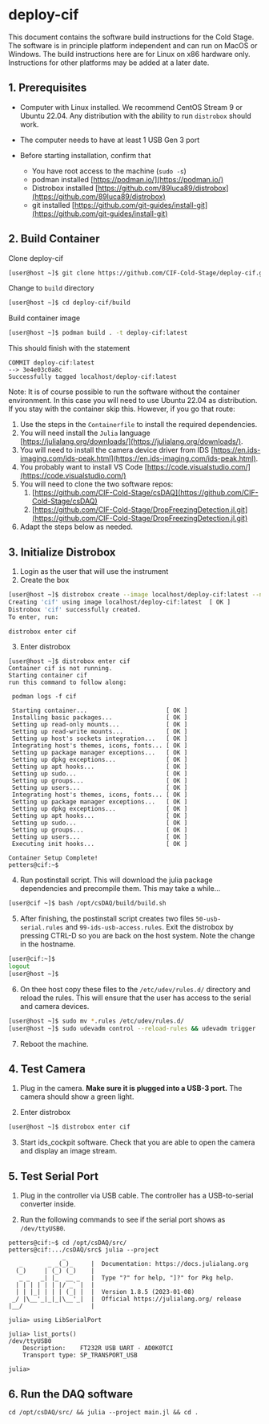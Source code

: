 # deploy-cif

This document contains the software build instructions for the Cold Stage. The software is in principle platform independent and can run on MacOS or Windows. The build instructions here are for Linux on x86 hardware only. Instructions for other platforms may be added at a later date. 

## 1. Prerequisites

- Computer with Linux installed. We recommend CentOS Stream 9 or Ubuntu 22.04. Any distribution with the ability to run ```distrobox``` should work.

- The computer needs to have at least 1 USB Gen 3 port

- Before starting installation, confirm that 
   - You have root access to the machine (```sudo -s```)
   - podman installed [https://podman.io/](https://podman.io/)
   - Distrobox installed [https://github.com/89luca89/distrobox](https://github.com/89luca89/distrobox)
   - git installed [https://github.com/git-guides/install-git](https://github.com/git-guides/install-git)

## 2. Build Container 

Clone deploy-cif

```bash
[user@host ~]$ git clone https://github.com/CIF-Cold-Stage/deploy-cif.git
```

Change to ```build``` directory
```bash
[user@host ~]$ cd deploy-cif/build
```

Build container image
```bash
[user@host ~]$ podman build . -t deploy-cif:latest
```

This should finish with the statement

```
COMMIT deploy-cif:latest
--> 3e4e03c0a8c
Successfully tagged localhost/deploy-cif:latest
```

Note: It is of course possible to run the software without the container environment. In this case you will need to use Ubuntu 22.04 as distribution. If you stay with the container skip this. However, if you go that route:

1. Use the steps in the ```Containerfile``` to install the required dependencies.
2. You will need install the ```Julia``` language [https://julialang.org/downloads/](https://julialang.org/downloads/).
3. You will need to install the camera device driver from IDS [https://en.ids-imaging.com/ids-peak.html](https://en.ids-imaging.com/ids-peak.html).
4. You probably want to install VS Code [https://code.visualstudio.com/](https://code.visualstudio.com/) 
5. You will need to clone the two software repos:
   1. [https://github.com/CIF-Cold-Stage/csDAQ](https://github.com/CIF-Cold-Stage/csDAQ)
   2. [https://github.com/CIF-Cold-Stage/DropFreezingDetection.jl.git](https://github.com/CIF-Cold-Stage/DropFreezingDetection.jl.git)
6. Adapt the steps below as needed.

## 3. Initialize Distrobox

1. Login as the user that will use the instrument 
2. Create the box

```bash
[user@host ~]$ distrobox create --image localhost/deploy-cif:latest --name cif
Creating 'cif' using image localhost/deploy-cif:latest	[ OK ]
Distrobox 'cif' successfully created.
To enter, run:

distrobox enter cif
```

3. Enter distrobox 
```
[user@host ~]$ distrobox enter cif
Container cif is not running.
Starting container cif
run this command to follow along:

 podman logs -f cif

 Starting container...                  	[ OK ]
 Installing basic packages...           	[ OK ]
 Setting up read-only mounts...         	[ OK ]
 Setting up read-write mounts...        	[ OK ]
 Setting up host's sockets integration...	[ OK ]
 Integrating host's themes, icons, fonts...	[ OK ]
 Setting up package manager exceptions...	[ OK ]
 Setting up dpkg exceptions...          	[ OK ]
 Setting up apt hooks...                	[ OK ]
 Setting up sudo...                     	[ OK ]
 Setting up groups...                   	[ OK ]
 Setting up users...                    	[ OK ]
 Integrating host's themes, icons, fonts...	[ OK ]
 Setting up package manager exceptions...	[ OK ]
 Setting up dpkg exceptions...          	[ OK ]
 Setting up apt hooks...                	[ OK ]
 Setting up sudo...                     	[ OK ]
 Setting up groups...                   	[ OK ]
 Setting up users...                    	[ OK ]
 Executing init hooks...                	[ OK ]

Container Setup Complete!
petters@cif:~$ 
```

4. Run postinstall script. This will download the julia package dependencies and precompile them. This may take a while...
```bash
[user@cif ~]$ bash /opt/csDAQ/build/build.sh 
```

5. After finishing, the postinstall script creates two files 
```50-usb-serial.rules``` and ```99-ids-usb-access.rules```. Exit the distrobox by pressing CTRL-D so you are back on the host system. Note the change in the hostname.

```bash
[user@cif:~]$     
logout
[user@host ~]$
``` 

6. On thee host copy these files to the ```/etc/udev/rules.d/``` directory and reload the rules. This will ensure that the user has access to the serial and camera devices. 

```bash 
[user@host ~]$ sudo mv *.rules /etc/udev/rules.d/
[user@host ~]$ sudo udevadm control --reload-rules && udevadm trigger
```

7. Reboot the machine.


## 4. Test Camera

1. Plug in the camera. **Make sure it is plugged into a USB-3 port.** The camera should show a green light.

2. Enter distrobox 
```bash
[user@host ~]$ distrobox enter cif
```

3. Start ids_cockpit software. Check that you are able to open the camera and display an image stream.

## 5. Test Serial Port

1. Plug in the controller via USB cable. The controller has a USB-to-serial converter inside.

2. Run the following commands to see if the serial port shows as ```/dev/ttyUSB0```. 

```
petters@cif:~$ cd /opt/csDAQ/src/
petters@cif:.../csDAQ/src$ julia --project
               _
   _       _ _(_)_     |  Documentation: https://docs.julialang.org
  (_)     | (_) (_)    |
   _ _   _| |_  __ _   |  Type "?" for help, "]?" for Pkg help.
  | | | | | | |/ _` |  |
  | | |_| | | | (_| |  |  Version 1.8.5 (2023-01-08)
 _/ |\__'_|_|_|\__'_|  |  Official https://julialang.org/ release
|__/                   |

julia> using LibSerialPort

julia> list_ports()
/dev/ttyUSB0
	Description:	FT232R USB UART - AD0K0TCI
	Transport type:	SP_TRANSPORT_USB
    
julia> 
```

## 6. Run the DAQ software

```
cd /opt/csDAQ/src/ && julia --project main.jl && cd .
```
